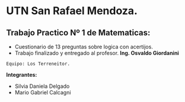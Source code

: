 # UTN San Rafael Mendoza.

## Trabajo Practico Nº 1 de Matematicas:

- Cuestionario de 13 preguntas sobre logica con acertijos.
- Trabajo finalizado y entregado al profesor. **Ing. Osvaldo Giordanini**

`Equipo: Los Terreneitor.`

**Integrantes:**

- Silvia Daniela Delgado
- Mario Gabriel Calcagni
